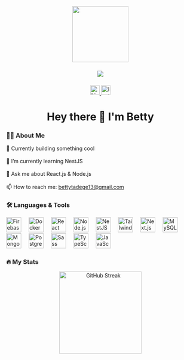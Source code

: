 <div align="center">
  <img height="150" src="https://img.freepik.com/free-vector/young-woman-uses-computer-work-reduce-infection_1150-34985.jpg?t=st=1749236100~exp=1749239700~hmac=7def4e9272246ad64aa0e3e11c8d1bc22f1cd049ff68607a2a91cb2445c430b3&w=2000" />
</div>

###

<div align="center">
  <img src="https://visitor-badge.laobi.icu/badge?page_id=bettytadege.bettytadege" />
</div>

###

<div align="center">
  <a href="https://www.linkedin.com/in/bethlehem-tadege-34636229a/" target="_blank">
    <img src="https://img.shields.io/static/v1?message=LinkedIn&logo=linkedin&label=&color=0077B5&logoColor=white&style=for-the-badge" height="25" alt="LinkedIn badge" />
  </a>
  <a href="https://www.instagram.com/betitadege" target="_blank">
    <img src="https://img.shields.io/static/v1?message=Instagram&logo=instagram&label=&color=E4405F&logoColor=white&style=for-the-badge" height="25" alt="Instagram badge" />
  </a>
</div>

###

<h1 align="center">Hey there 👋 I'm Betty</h1>

###

<h3 align="left">👩‍💻 About Me</h3>

<p align="left">
  🔭 Currently building something cool <br><br>
  🌱 I’m currently learning NestJS<br><br>
  💬 Ask me about React.js & Node.js<br><br>
  📫 How to reach me: <a href="mailto:bettytadege13@gmail.com">bettytadege13@gmail.com</a>
</p>

###

<h3 align="left">🛠 Languages & Tools</h3>

<div align="left">
  <img src="https://cdn.jsdelivr.net/gh/devicons/devicon/icons/firebase/firebase-plain-wordmark.svg" height="40" alt="Firebase" />
  <img width="12" />
  <img src="https://cdn.jsdelivr.net/gh/devicons/devicon/icons/docker/docker-plain-wordmark.svg" height="40" alt="Docker" />
  <img width="12" />
  <img src="https://cdn.jsdelivr.net/gh/devicons/devicon/icons/react/react-original.svg" height="40" alt="React" />
  <img width="12" />
  <img src="https://cdn.jsdelivr.net/gh/devicons/devicon/icons/nodejs/nodejs-original.svg" height="40" alt="Node.js" />
  <img width="12" />
  <img src="https://cdn.jsdelivr.net/gh/devicons/devicon/icons/nestjs/nestjs-original.svg" height="40" alt="NestJS" />
  <img width="12" />
  <img src="https://cdn.jsdelivr.net/gh/devicons/devicon/icons/tailwindcss/tailwindcss-original-wordmark.svg" height="40" alt="TailwindCSS" />
  <img width="12" />
  <img src="https://cdn.jsdelivr.net/gh/devicons/devicon/icons/nextjs/nextjs-original.svg" height="40" alt="Next.js" />
  <img width="12" />
  <img src="https://cdn.jsdelivr.net/gh/devicons/devicon/icons/mysql/mysql-original.svg" height="40" alt="MySQL" />
  <img width="12" />
  <img src="https://cdn.jsdelivr.net/gh/devicons/devicon/icons/mongodb/mongodb-original.svg" height="40" alt="MongoDB" />
  <img width="12" />
  <img src="https://cdn.jsdelivr.net/gh/devicons/devicon/icons/postgresql/postgresql-original.svg" height="40" alt="PostgreSQL" />
  <img width="12" />
  <img src="https://cdn.jsdelivr.net/gh/devicons/devicon/icons/sass/sass-original.svg" height="40" alt="Sass" />
  <img width="12" />
  <img src="https://cdn.jsdelivr.net/gh/devicons/devicon/icons/typescript/typescript-original.svg" height="40" alt="TypeScript" />
  <img width="12" />
  <img src="https://cdn.jsdelivr.net/gh/devicons/devicon/icons/javascript/javascript-original.svg" height="40" alt="JavaScript" />
</div>

###

<h3 align="left">🔥 My Stats</h3>

<div align="center">
  <img src="https://github-readme-streak-stats.herokuapp.com?user=bettytadege&theme=dark&hide_border=false&border_radius=5&date_format=M%20j%5B%2C%20Y%5D" height="220" alt="GitHub Streak" />
</div>

